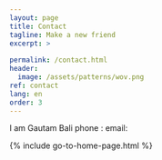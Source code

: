 ```yaml
---
layout: page
title: Contact
tagline: Make a new friend
excerpt: >
  
permalink: /contact.html
header:
  image: /assets/patterns/wov.png
ref: contact
lang: en  
order: 3
---
```


I am Gautam Bali
phone :
email:

{% include go-to-home-page.html %}
